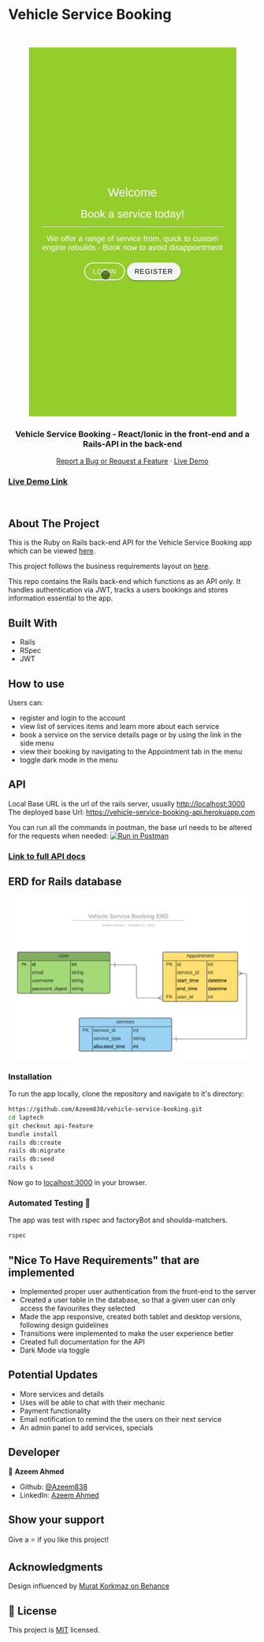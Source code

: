 # Vehicle Service Booking

<!-- PROJECT LOGO -->

<br />
<p align="center">
  <a href="https://github.com/Azeem838/vehicle-service-booking.git">
    <img src="./the-gif.gif" alt="react-redux"></p>
  </a>

  <h3 align="center">Vehicle Service Booking - React/Ionic in the front-end and a Rails-API in the back-end </h3>

  <p align="center">
    <a href="https://github.com/Azeem838/vehicle-service-booking/issues">Report a Bug or Request a Feature</a>
    ·
    <a href="http://azeemahmed.me/vehicle-service-booking/">Live Demo</a>
  </p>
</p>

<!-- Live Link  -->

### [Live Demo Link](http://azeemahmed.me/vehicle-service-booking/)

<br>
<!-- ABOUT THE PROJECT -->

## About The Project

This is the Ruby on Rails back-end API for the Vehicle Service Booking app which can be viewed [here](https://github.com/Azeem838/vehicle-service-booking/).

This project follows the business requirements layout on [here](https://www.notion.so/Final-Capstone-Project-Book-an-Appointment-41ded2ee99ff4fe4becf91acb332ca26).

This repo contains the Rails back-end which functions as an API only. It handles authentication via JWT, tracks a users bookings and stores information essential to the app.

<!-- CONTROL'S -->

## Built With

- Rails
- RSpec
- JWT

## How to use

Users can:

- register and login to the account
- view list of services items and learn more about each service
- book a service on the service details page or by using the link in the side menu
- view their booking by navigating to the Appointment tab in the menu
- toggle dark mode in the menu

## API

Local Base URL is the url of the rails server, usually <http://localhost:3000>
The deployed base Url: <https://vehicle-service-booking-api.herokuapp.com>

You can run all the commands in postman, the base url needs to be altered for the requests when needed:
[![Run in Postman](https://run.pstmn.io/button.svg)](https://app.getpostman.com/run-collection/7f52c6333dcad728b254)

### [Link to full API docs](./docs/API.md)

## ERD for Rails database

<p align="center">
  <a href="./docs/vehicle-service-booking-ERD-new.png"> <img src="./docs/vehicle-service-booking-ERD-new.png" alt="react-redux" width="1000">
  </a>
</p>

### Installation

To run the app locally, clone the repository and navigate to it's directory:

```bash
https://github.com/Azeem838/vehicle-service-booking.git
cd laptech
git checkout api-feature
bundle install
rails db:create
rails db:migrate
rails db:seed
rails s
```

Now go to [localhost:3000](http://localhost:3000) in your browser.

### Automated Testing 🧪

The app was test with rspec and factoryBot and shoulda-matchers.

```bash
rspec
```

## "Nice To Have Requirements" that are implemented

- Implemented proper user authentication from the front-end to the server
- Created a user table in the database, so that a given user can only access the favourites they selected
- Made the app responsive, created both tablet and desktop versions, following design guidelines
- Transitions were implemented to make the user experience better
- Created full documentation for the API
- Dark Mode via toggle

## Potential Updates

- More services and details
- Uses will be able to chat with their mechanic
- Payment functionality
- Email notification to remind the the users on their next service
- An admin panel to add services, specials

<!-- CONTACT -->

## Developer

:bust_in_silhouette: **Azeem Ahmed**

- Github: [@Azeem838](https://github.com/Azeem838)
- LinkedIn: [Azeem Ahmed](www.linkedin.com/in/azeemmahmed)

## Show your support

Give a ⭐️ if you like this project!

## Acknowledgments

Design influenced by [Murat Korkmaz on Behance](https://www.behance.net/muratk)

<!-- MARKDOWN LINKS & IMAGES -->
<!-- https://www.markdownguide.org/basic-syntax/#reference-style-links -->

## 📝 License

This project is [MIT](https://opensource.org/licenses/MIT) licensed.
